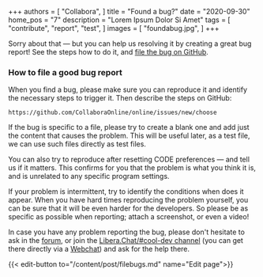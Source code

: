 +++
authors = [
    "Collabora",
]
title = "Found a bug?"
date = "2020-09-30"
home_pos = "7"
description = "Lorem Ipsum Dolor Si Amet"
tags = [
    "contribute",
    "report",
		"test",
]
images = [
    "foundabug.jpg",
]
+++

Sorry about that — but you can help us resolving it by creating a great bug
report! See the steps how to do it, and [file the bug on GitHub](https://github.com/CollaboraOnline/online/issues/new/choose "File the bug on GitHub").

<!--more-->
### How to file a good bug report

When you find a bug, please make sure you can reproduce it and identify
the necessary steps to trigger it. Then describe the steps on GitHub:

    https://github.com/CollaboraOnline/online/issues/new/choose

If the bug is specific to a file, please try to create a blank one and add just
the content that causes the problem.
This will be useful later, as a test file, we can use such files directly as
test files.

You can also try to reproduce after resetting CODE preferences —
and tell us if it matters.
This confirms for you that the problem is what you think it is, and is
unrelated to any specific program settings.

If your problem is intermittent, try to identify the conditions when does it
appear. When you have hard times reproducing the problem yourself, you can be
sure that it will be even harder for the developers. So please be as specific
as possible when reporting; attach a screenshot, or even a video!

In case you have any problem reporting the bug, please don't hesitate to ask
in the [forum](https://forum.collaboraonline.com/), or
join the [Libera.Chat/#cool-dev channel](irc://irc.libera.chat/#cool-dev) (you
can get there directly via a [Webchat](https://web.libera.chat/#cool-dev))
and ask for the help there.

{{< edit-button to="/content/post/filebugs.md" name="Edit page">}}
